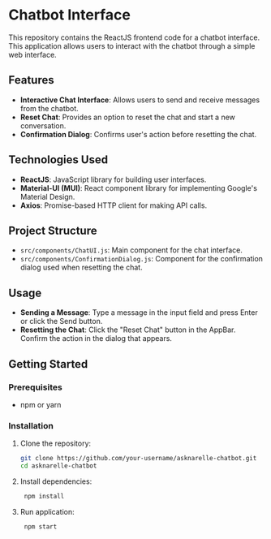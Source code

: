 # Chatbot Interface

This repository contains the ReactJS frontend code for a chatbot interface. This application allows users to interact with the chatbot through a simple web interface.

## Features

- **Interactive Chat Interface**: Allows users to send and receive messages from the chatbot.
- **Reset Chat**: Provides an option to reset the chat and start a new conversation.
- **Confirmation Dialog**: Confirms user's action before resetting the chat.

## Technologies Used

- **ReactJS**: JavaScript library for building user interfaces.
- **Material-UI (MUI)**: React component library for implementing Google's Material Design.
- **Axios**: Promise-based HTTP client for making API calls.

## Project Structure

- `src/components/ChatUI.js`: Main component for the chat interface.
- `src/components/ConfirmationDialog.js`: Component for the confirmation dialog used when resetting the chat.

## Usage

- **Sending a Message**: Type a message in the input field and press Enter or click the Send button.
- **Resetting the Chat**: Click the "Reset Chat" button in the AppBar. Confirm the action in the dialog that appears.


## Getting Started

### Prerequisites

- npm or yarn

### Installation

1. Clone the repository:

   ```bash
   git clone https://github.com/your-username/asknarelle-chatbot.git
   cd asknarelle-chatbot
   ```

2. Install dependencies:

   ```bash
    npm install
    ```

3. Run application:

   ```bash
    npm start
    ```